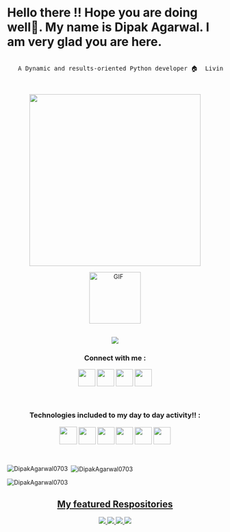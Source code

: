 
<h1>Hello there !! Hope you are doing well👋.
   My name is Dipak Agarwal.
   I am very glad you are here. </h1>
   
<pre>  
   A Dynamic and results-oriented Python developer 🏠 &nbsp;Living: Siliguri, West Bengal, India


</pre> 

<!-- Contact me section starts here  -->

<p align=center><img width="400px" src="https://cdn.dribbble.com/users/46123/screenshots/6135335/ai-sun-type.gif"></p>

<div align = "center"><img align="center" alt="GIF" height="120px" src="https://media.giphy.com/media/du3J3cXyzhj75IOgvA/giphy.gif" /></div>
<br>

<p align="center"><a target="_blank"><img src="https://github-profile-trophy.vercel.app/?username=DipakAgarwal0703"/></a></p>

<!-- <p align=center><img width="400px" src="https://cdn.dribbble.com/users/46123/screenshots/6135335/ai-sun-type.gif"></p> -->

<h3 align="center">Connect with me :</h3>
<p align=center>
<a target="_blank" href="hhttps://www.linkedin.com/in/dipak-agarwal-26812b248/"><img width="40px" src="https://www.vectorlogo.zone/logos/linkedin/linkedin-icon.svg"/></a>
<a target="_blank" href="hhttps://www.facebook.com/dipak.agarwal.3954546"><img width="40px" src="https://www.vectorlogo.zone/logos/facebook/facebook-official.svg"/></a>
<a href="https://www.instagram.com/the_dipak_agarwal_" target="_blank"><img width="40px" src="https://www.vectorlogo.zone/logos/instagram/instagram-icon.svg"/></a>
<!-- <a target="_blank" href="https://www.kaggle.com/pankajkumarbarman"><img width="40px" src="https://www.vectorlogo.zone/logos/kaggle/kaggle-icon.svg"/></a> -->
<a target="_blank" href="https://x.com/Dipak_0703"><img width="40px" src="https://www.vectorlogo.zone/logos/twitter/twitter-icon.svg"/></a>
  </p>


<br>
<h3 align=center> Technologies included to my day to day activity!! :</h3>

 <p align=center>
  <a target="_blank"><img width="41px" src="https://www.vectorlogo.zone/logos/python/python-icon.svg"/></a>
  <a target="_blank"><img width="40px" src="https://seeklogo.com/images/J/jupyter-logo-A91705F539-seeklogo.com.png"/></a>
  <!-- <a target="_blank"><img  width="40px" src="https://seeklogo.com/images/S/spyder-logo-68D7CF8B2C-seeklogo.com.png"/></a>  -->
  <!-- <a target="_blank"><img width="40px" src="https://cdn.worldvectorlogo.com/logos/ibm-watson.svg"/></a>  -->
  <a target="_blank"><img  width="40px" src="https://www.vectorlogo.zone/logos/git-scm/git-scm-icon.svg"/></a>
  <!-- <a target="_blank"><img  width="40px" src="https://seeklogo.com/images/C/c-logo-43CE78FF9C-seeklogo.com.png"/></a> -->
  <!-- <a target="_blank"><img  width="40px" src="https://upload.wikimedia.org/wikipedia/commons/thumb/6/6a/Gnu-octave-logo.svg/425px-Gnu-octave-logo.svg.png"/></a> -->
  <!-- <a target="_blank"><img  width="40px" src="https://seeklogo.com/images/H/html5-without-wordmark-color-logo-14D252D878-seeklogo.com.png"/></a> -->
  <a target="_blank"><img  width="40px" src="https://img.icons8.com/color/48/000000/c-programming.png"/></a>
  <a target="_blank"><img  width="40px" src="https://www.vectorlogo.zone/logos/java/java-icon.svg"/></a>
  <!-- <a target="_blank"><img  width="40px" src="https://upload.wikimedia.org/wikipedia/commons/thumb/1/1d/PyCharm_Icon.svg/768px-PyCharm_Icon.svg.png"/></a> -->
  <a target="_blank"><img width="40px" src="https://upload.wikimedia.org/wikipedia/commons/thumb/9/9a/Visual_Studio_Code_1.35_icon.svg/768px-Visual_Studio_Code_1.35_icon.svg.png"/></a>
</p>
</br>
<!-- Contact me section ends here  -->

<p><img align="left" src="https://github-readme-stats.vercel.app/api/top-langs?username=DipakAgarwal0703&show_icons=true&locale=en&layout=compact" alt="DipakAgarwal0703" /></p>

<p>&nbsp;<img align="center" src="https://github-readme-stats.vercel.app/api?username=DipakAgarwal0703&show_icons=true&locale=en" alt="iDipakAgarwal0703" /></p>

<p><img align="center" src="https://github-readme-streak-stats.herokuapp.com/?user=DipakAgarwal0703&" alt="DipakAgarwal0703" /></p>

<u><h2 align=center>My featured Respositories</h2></u>


<p align=center><a href="https://github.com/DipakAgarwal0703/Sentimental-Analysis">
  <img  src="https://github-readme-stats.vercel.app/api/pin/?username=DipakAgarwal0703&repo=Sentimental-Analysis" />
</a>


<a href="https://github.com/DipakAgarwal0703/MSFT-Stock-Price-Prediction">
  <img  src="https://github-readme-stats.vercel.app/api/pin/?username=DipakAgarwal0703&repo=MSFT-Stock-Price-Prediction" />
</a>

<a href="https://github.com/DipakAgarwal0703/FRAMS">
  <img  src="https://github-readme-stats.vercel.app/api/pin/?username=DipakAgarwal0703&repo=FRAMS" />
</a>
<a href="https://github.com/DipakAgarwal0703/JARVIS">
  <img  src="https://github-readme-stats.vercel.app/api/pin/?username=DipakAgarwal0703&repo=JARVIS" />
</a>

